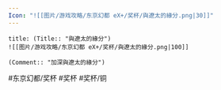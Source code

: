 ```yaml
---
Icon: "![[图片/游戏攻略/东京幻都 eX+/奖杯/與遼太的緣分.png|30]]"
---
```

```ad-common-bronze-trophy
title: (Title:: "與遼太的緣分")
![[图片/游戏攻略/东京幻都 eX+/奖杯/與遼太的緣分.png|100]]

(Comment:: "加深與遼太的緣分")
```

#东京幻都/奖杯 #奖杯 #奖杯/铜
